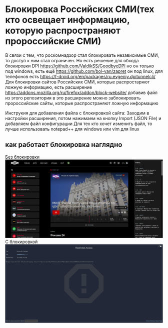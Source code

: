 # Блокировка Российских СМИ(тех кто освещает информацию, которую распространяют пророссийские СМИ)
В связи с тем, что роскомнадзор стал блокировать независимые СМИ, то доступ к ним стал ограничен. Но есть решение для обхода блокировки DPI https://github.com/ValdikSS/GoodbyeDPI но он только под windows, есть ещё https://github.com/bol-van/zapret он под linux, для телефонов есть https://f-droid.org/en/packages/ru.evgeniy.dpitunnelcli/
Для блокировки сайтов Российских СМИ, которые распростаряют ложную информацию, есть расширение https://addons.mozilla.org/ru/firefox/addon/block-website/ добавив файл из этого репозитория в это расширение можно заблокировать пророссийские сайты, которые распространяют ложную информацию

Инструкия для добавления файла с блокировкой сайта:
Заходим в настройки расширения, потом нажимаем на кнопку Import (JSON File) и добавляем файл конфигурации
Для тех кто хочет изменить файл, то лучше использовать notepad++ для windows или vim для linux

## как работает блокировка наглядно

Без блокировки
![This is an image](https://github.com/nemo229/Blockrusites/blob/main/noblockk.png)
С блокировкой
![This is an image](https://github.com/nemo229/Blockrusites/blob/main/block.png)
